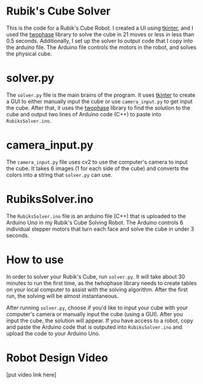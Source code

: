 # Rubik's Cube Solver
This is the code for a Rubik's Cube Robot. I created a UI using [tkinter](https://docs.python.org/3/library/tkinter.html), and I used the [twophase](https://pypi.org/project/two-phase/) library to solve the cube in 21 moves or less in less than 0.5 seconds. Additionally, I set up the solver to output code that I copy into the arduino file. The Arduino file controls the motors in the robot, and solves the physical cube.

# solver.py
The `solver.py` file is the main brains of the program. It uses [tkinter](https://docs.python.org/3/library/tkinter.html) to create a GUI to either manually input the cube or use `camera_input.py` to get input the cube. After that, it uses the [twophase](https://pypi.org/project/two-phase/) library to find the solution to the cube and output two lines of Arduino code (C++) to paste into `RubiksSolver.ino`.

# camera_input.py
The `camera_input.py` file uses cv2 to use the computer's camera to input the cube. It takes 6 images (1 for each side of the cube) and converts the colors into a string that `solver.py` can use.

# RubiksSolver.ino
The `RubiksSolver.ino` file is an arduino file (C++) that is uploaded to the Arduino Uno in my Rubik's Cube Solving Robot. The Arduino controls 6 individual stepper motors that turn each face and solve the cube in under 3 seconds.

# How to use
In order to solver your Rubik's Cube, run `solver.py`. It will take about 30 minutes to run the first time, as the twhophase library needs to create tables on your local computer to assist with the solving algorithm. After the first run, the solving will be almost instantaneous.

After running `solver.py`, choose if you'd like to input your cube with your computer's camera or manually input the cube (using a GUI). After you input the cube, the solution will appear. If you have access to a robot, copy and paste the Arduino code that is outputed into `RubiksSolver.ino` and upload the code to your Arduino Uno.

# Robot Design Video
[put video link here]